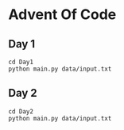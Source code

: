 # Advent Of Code

## Day 1

```
cd Day1
python main.py data/input.txt
```

## Day 2

```
cd Day2
python main.py data/input.txt
```
